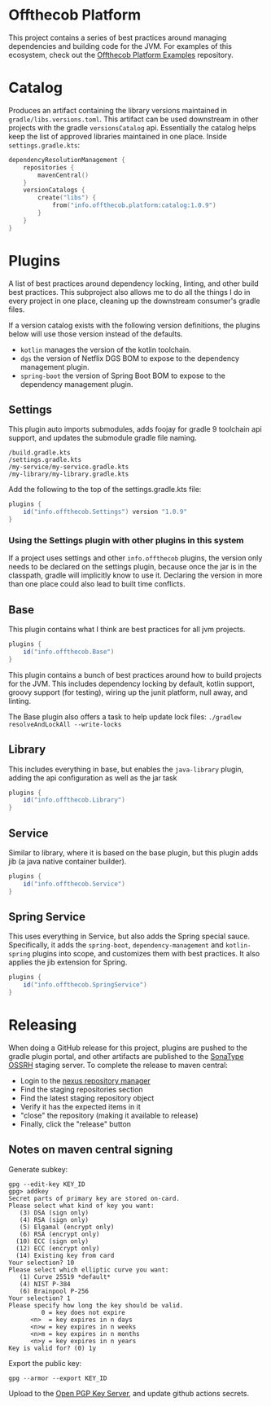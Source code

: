 Offthecob Platform
============
This project contains a series of best practices around managing dependencies and building
code for the JVM. For examples of this ecosystem, check out the 
[Offthecob Platform Examples](https://github.com/whodevil/offthecob-platform-examples) repository.

# Catalog
Produces an artifact containing the library versions maintained in `gradle/libs.versions.toml`.
This artifact can be used downstream in other projects with the gradle `versionsCatalog`
api. Essentially the catalog helps keep the list of approved libraries maintained in 
one place. Inside `settings.gradle.kts`:

```kotlin
dependencyResolutionManagement {
    repositories {
        mavenCentral()
    }
    versionCatalogs {
        create("libs") {
            from("info.offthecob.platform:catalog:1.0.9")
        }
    }
}
```

# Plugins
A list of best practices around dependency locking, linting, and other build best practices.
This subproject also allows me to do all the things I do in every project in one place, cleaning up
the downstream consumer's gradle files.

If a version catalog exists with the following version definitions, the plugins below will use those version
instead of the defaults.

* `kotlin` manages the version of the kotlin toolchain.
* `dgs` the version of Netflix DGS BOM to expose to the dependency management plugin.
* `spring-boot` the version of Spring Boot BOM to expose to the dependency management plugin.

## Settings
This plugin auto imports submodules, adds foojay for gradle 9 toolchain api support, and updates the submodule 
gradle file naming.

```shell
/build.gradle.kts
/settings.gradle.kts
/my-service/my-service.gradle.kts
/my-library/my-library.gradle.kts
```

Add the following to the top of the settings.gradle.kts file:
```gradle
plugins {
    id("info.offthecob.Settings") version "1.0.9"
}
```

### Using the Settings plugin with other plugins in this system
If a project uses settings and other `info.offthecob` plugins, the version only needs
to be declared on the settings plugin, because once the jar is in the classpath, gradle will implicitly know to use it.
Declaring the version in more than one place could also lead to built time conflicts.

## Base
This plugin contains what I think are best practices for all jvm projects.

```gradle
plugins {
    id("info.offthecob.Base")
}
```

This plugin contains a bunch of best practices around how to build projects for the JVM.
This includes dependency locking by default, kotlin support, groovy support (for testing), 
wiring up the junit platform, null away, and linting.

The Base plugin also offers a task to help update lock files:
`./gradlew resolveAndLockAll --write-locks`

## Library
This includes everything in base, but enables the `java-library` plugin, adding the api configuration
as well as the jar task

```gradle
plugins {
    id("info.offthecob.Library")
}
```

## Service
Similar to library, where it is based on the base plugin, but this plugin adds jib (a java native container builder).

```gradle
plugins {
    id("info.offthecob.Service")
}
```

## Spring Service
This uses everything in Service, but also adds the Spring special sauce.
Specifically, it adds the `spring-boot`, `dependency-management` and `kotlin-spring` plugins into scope,
and customizes them with best practices. It also applies the jib extension for Spring.

```gradle
plugins {
    id("info.offthecob.SpringService")
}
```

# Releasing
When doing a GitHub release for this project, plugins are pushed to the gradle plugin portal, and other artifacts
are published to the [SonaType OSSRH](https://central.sonatype.org/publish/publish-guide/) staging server. To 
complete the release to maven central: 

* Login to the [nexus repository manager](https://s01.oss.sonatype.org) 
* Find the staging repositories section
* Find the latest staging repository object
* Verify it has the expected items in it
* "close" the repository (making it available to release)
* Finally, click the "release" button

## Notes on maven central signing
Generate subkey:
```shell
gpg --edit-key KEY_ID
gpg> addkey
Secret parts of primary key are stored on-card.
Please select what kind of key you want:
   (3) DSA (sign only)
   (4) RSA (sign only)
   (5) Elgamal (encrypt only)
   (6) RSA (encrypt only)
  (10) ECC (sign only)
  (12) ECC (encrypt only)
  (14) Existing key from card
Your selection? 10
Please select which elliptic curve you want:
   (1) Curve 25519 *default*
   (4) NIST P-384
   (6) Brainpool P-256
Your selection? 1
Please specify how long the key should be valid.
         0 = key does not expire
      <n>  = key expires in n days
      <n>w = key expires in n weeks
      <n>m = key expires in n months
      <n>y = key expires in n years
Key is valid for? (0) 1y
```

Export the public key:

```shell
gpg --armor --export KEY_ID
```

Upload to the [Open PGP Key Server](https://keys.openpgp.org/), and update github actions secrets.
